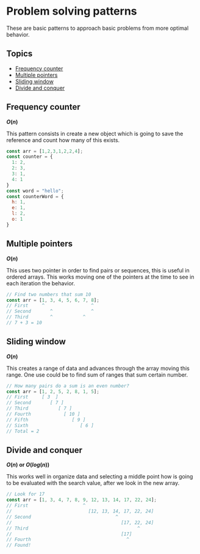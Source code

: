 # Problem solving patterns

These are basic patterns to approach basic problems from more optimal behavior.

## Topics

- [Frequency counter](#frequency-counter)
- [Multiple pointers](#multiple-pointers)
- [Sliding window](#sliding-window)
- [Divide and conquer](#divide-and-conquer)

## Frequency counter

**$O(n)$**

This pattern consists in create a new object which is going to save the reference and count how many of this exists.

```javascript
const arr = [1,2,3,1,2,2,4];
const counter = {
  1: 2,
  2: 3,
  3: 1,
  4: 1
}
const word = "hello";
const counterWord = {
  h: 1,
  e: 1,
  l: 2,
  o: 1
}
```

## Multiple pointers

**$O(n)$**

This uses two pointer in order to find pairs or sequences, this is useful in ordered arrays. This works moving one of the pointers at the time to see in each iteration the behavior.

```javascript
// Find two numbers that sum 10
const arr = [1, 3, 4, 5, 6, 7, 8];
// First     ^                 ^
// Second       ^              ^
// Third        ^           ^
// 7 + 3 = 10
```

## Sliding window

**$O(n)$**

This creates a range of data and advances through the array moving this range. One use could be to find sum of ranges that sum certain number.

```javascript
// How many pairs do a sum is an even number?
const arr = [1, 2, 5, 2, 8, 1, 5];
// First     [ 3  ]
// Second       [ 7 ]
// Third           [ 7 ]
// Fourth            [ 10 ]
// Fifth                [ 9 ]
// Sixth                   [ 6 ]
// Total = 2
```

## Divide and conquer

**$O(n)$ or $O(log(n))$**

This works well in organize data and selecting a middle point how is going to be evaluated with the search value, after we look in the new array.

```javascript
// Look for 17
const arr = [1, 3, 4, 7, 8, 9, 12, 13, 14, 17, 22, 24];
// First                    ^
//                            [12, 13, 14, 17, 22, 24]
// Second                               ^
//                                        [17, 22, 24]
// Third                                        ^
//                                        [17]
// Fourth                                   ^
// Found!
```
